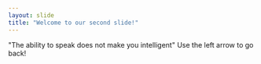 ```yaml
---
layout: slide
title: "Welcome to our second slide!"
---
```

"The ability to speak does not make you intelligent"
Use the left arrow to go back!
